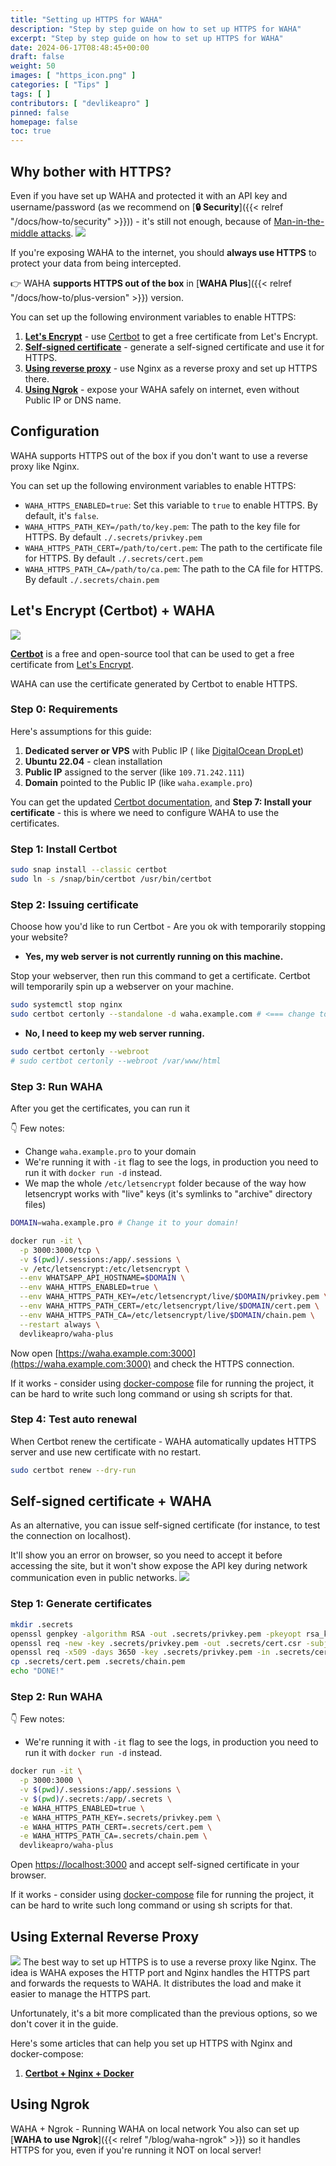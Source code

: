 ```yaml
---
title: "Setting up HTTPS for WAHA"
description: "Step by step guide on how to set up HTTPS for WAHA"
excerpt: "Step by step guide on how to set up HTTPS for WAHA"
date: 2024-06-17T08:48:45+00:00
draft: false
weight: 50
images: [ "https_icon.png" ]
categories: [ "Tips" ]
tags: [ ]
contributors: [ "devlikeapro" ]
pinned: false
homepage: false
toc: true
---
```


## Why bother with HTTPS?

Even if you have set up WAHA and protected it with an API key and username/password
(as we recommend on [**🔒 Security**]({{< relref "/docs/how-to/security" >}})) - it's still not enough, because of
[Man-in-the-middle attacks](https://en.wikipedia.org/wiki/Man-in-the-middle_attack).
![](mitm.png)

If you're exposing WAHA to the internet, you should **always use HTTPS** to protect your data from being intercepted.

👉 WAHA **supports HTTPS out of the box** in [**WAHA Plus**]({{< relref "/docs/how-to/plus-version" >}}) version.

You can set up the following environment variables to enable HTTPS:

1. [**Let's Encrypt**](#lets-encrypt-certbot--waha) - use [Certbot](https://certbot.eff.org/) to get a free certificate from Let's Encrypt.
2. [**Self-signed certificate**](#self-signed-certificate--waha) - generate a self-signed certificate and use it for HTTPS.
3. [**Using reverse proxy**](#using-external-reverse-proxy) - use Nginx as a reverse proxy and set up HTTPS there.
4. [**Using Ngrok**](#using-ngrok) - expose your WAHA safely on internet, even without Public IP or DNS name.

## Configuration


WAHA supports HTTPS out of the box if you don't want to use a reverse proxy like Nginx.

You can set up the following environment variables to enable HTTPS:

- `WAHA_HTTPS_ENABLED=true`: Set this variable to `true` to enable HTTPS. By default, it's `false`.
- `WAHA_HTTPS_PATH_KEY=/path/to/key.pem`: The path to the key file for HTTPS. By default `./.secrets/privkey.pem`
- `WAHA_HTTPS_PATH_CERT=/path/to/cert.pem`: The path to the certificate file for HTTPS. By default `./.secrets/cert.pem`
- `WAHA_HTTPS_PATH_CA=/path/to/ca.pem`: The path to the CA file for HTTPS. By default `./.secrets/chain.pem`

## Let's Encrypt (Certbot) + WAHA

![](lets-encrypt-certbot.png)

[**Certbot**](https://certbot.eff.org/) is a free and open-source tool that can be used to get a free certificate
from [Let's Encrypt](https://letsencrypt.org/).

WAHA can use the certificate generated by Certbot to enable HTTPS.

### Step 0: Requirements

Here's assumptions for this guide:

1. **Dedicated server or VPS** with Public IP (
   like [DigitalOcean DropLet](https://www.digitalocean.com/products/droplets/))
2. **Ubuntu 22.04** - clean installation
3. **Public IP** assigned to the server (like `109.71.242.111`)
4. **Domain** pointed to the Public IP (like `waha.example.pro`)

You can get the updated [Certbot documentation](https://certbot.eff.org/instructions?ws=other&os=ubuntufocal),
and **Step 7: Install your certificate** - this is where we need to configure WAHA to use the certificates.

### Step 1: Install Certbot

```bash
sudo snap install --classic certbot
sudo ln -s /snap/bin/certbot /usr/bin/certbot
```

### Step 2: Issuing certificate

Choose how you'd like to run Certbot - Are you ok with temporarily stopping your website?

- **Yes, my web server is not currently running on this machine.**

Stop your webserver, then run this command to get a certificate. Certbot will temporarily spin up a webserver on your
machine.

```bash
sudo systemctl stop nginx
sudo certbot certonly --standalone -d waha.example.com # <=== change to your domain
```

- **No, I need to keep my web server running.**

```bash
sudo certbot certonly --webroot
# sudo certbot certonly --webroot /var/www/html
```

### Step 3: Run WAHA

After you get the certificates, you can run it

👇 Few notes:
- Change `waha.example.pro` to your domain
- We're running it with `-it` flag to see the logs, in production you need to run it with `docker run -d` instead.
- We map the whole `/etc/letsencrypt` folder because of the way how letsencrypt works with "live" keys (it's symlinks to "archive" directory files)

```bash
DOMAIN=waha.example.pro # Change it to your domain!

docker run -it \
  -p 3000:3000/tcp \
  -v $(pwd)/.sessions:/app/.sessions \
  -v /etc/letsencrypt:/etc/letsencrypt \
  --env WHATSAPP_API_HOSTNAME=$DOMAIN \
  --env WAHA_HTTPS_ENABLED=true \
  --env WAHA_HTTPS_PATH_KEY=/etc/letsencrypt/live/$DOMAIN/privkey.pem \
  --env WAHA_HTTPS_PATH_CERT=/etc/letsencrypt/live/$DOMAIN/cert.pem \
  --env WAHA_HTTPS_PATH_CA=/etc/letsencrypt/live/$DOMAIN/chain.pem \
  --restart always \
  devlikeapro/waha-plus
```

Now open [https://waha.example.com:3000](https://waha.example.com:3000)
and check the HTTPS connection.

If it works - consider using [docker-compose](https://github.com/devlikeapro/waha/blob/core/docker-compose.yaml) 
file for running the project, it can be hard to write such long command or using sh scripts for that.

### Step 4: Test auto renewal

When Certbot renew the certificate - WAHA automatically updates HTTPS server and use new certificate with no restart.

```bash
sudo certbot renew --dry-run
```

## Self-signed certificate + WAHA

As an alternative, you can issue self-signed certificate (for instance, to test the connection on localhost).

It'll show you an error on browser, so you need to accept it before accessing the site, 
but it won't show expose the API key during network communication even in public networks.
![](self-signed-certificate-warning.png)

### Step 1: Generate certificates
```bash
mkdir .secrets
openssl genpkey -algorithm RSA -out .secrets/privkey.pem -pkeyopt rsa_keygen_bits:2048
openssl req -new -key .secrets/privkey.pem -out .secrets/cert.csr -subj "/"
openssl req -x509 -days 3650 -key .secrets/privkey.pem -in .secrets/cert.csr -out .secrets/cert.pem
cp .secrets/cert.pem .secrets/chain.pem
echo "DONE!"
```

### Step 2: Run WAHA
👇 Few notes:
- We're running it with `-it` flag to see the logs, in production you need to run it with `docker run -d` instead.

```bash
docker run -it \
  -p 3000:3000 \
  -v $(pwd)/.sessions:/app/.sessions \
  -v $(pwd)/.secrets:/app/.secrets \
  -e WAHA_HTTPS_ENABLED=true \
  -e WAHA_HTTPS_PATH_KEY=.secrets/privkey.pem \
  -e WAHA_HTTPS_PATH_CERT=.secrets/cert.pem \
  -e WAHA_HTTPS_PATH_CA=.secrets/chain.pem \
  devlikeapro/waha-plus
```

Open [https://localhost:3000](https://localhost:3000) and accept self-signed certificate in your browser.

If it works - consider using [docker-compose](https://github.com/devlikeapro/waha/blob/core/docker-compose.yaml)
file for running the project, it can be hard to write such long command or using sh scripts for that.

## Using External Reverse Proxy

![](ssl-reverse-2.png)
The best way to set up HTTPS is to use a reverse proxy like Nginx.
The idea is WAHA exposes the HTTP port and Nginx handles the HTTPS part and forwards the requests to WAHA.
It distributes the load and make it easier to manage the HTTPS part.

Unfortunately, it's a bit more complicated than the previous options, so we don't cover it in the guide.

Here's some articles that can help you set up HTTPS with Nginx and docker-compose:
1. [**Certbot + Nginx + Docker**](https://www.digitalocean.com/community/tutorials/how-to-secure-nginx-with-let-s-encrypt-on-ubuntu-20-04)

## Using Ngrok
WAHA + Ngrok - Running WAHA on local network
You also can set up [**WAHA to use Ngrok**]({{< relref "/blog/waha-ngrok" >}}) 
so it handles HTTPS for you, even if you're running it NOT on local server!
